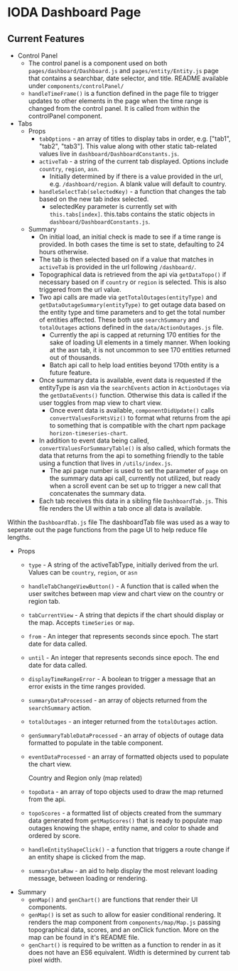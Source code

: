 # IODA Dashboard Page

## Current Features
- Control Panel
  - The control panel is a component used on both `pages/dashboard/Dashboard.js` and `pages/entity/Entity.js` page that contains a searchbar, date selector, and title. README available under `components/controlPanel/`
  - `handleTimeFrame()` is a function defined in the page file to trigger updates to other elements in the page when the time range is changed from the control panel. It is called from within the controlPanel component.
- Tabs
  - Props
     - `tabOptions` - an array of titles to display tabs in order, e.g. ["tab1", "tab2", "tab3"]. This value along with other static tab-related values live in `dashboard/DashboardConstants.js`.
     - `activeTab` - a string of the current tab displayed. Options include `country`, `region`, `asn`.
        - Initially determined by if there is a value provided in the url, e.g. `/dashboard/region`. A blank value will default to country.
     - `handleSelectTab(selectedKey)` - a function that changes the tab based on the new tab index selected. 
        - selectedKey parameter is currently set with `this.tabs[index]`. this.tabs contains the static objects in `dashboard/DashboardConstants.js`.
  - Summary
     - On initial load, an initial check is made to see if a time range is provided. In both cases the time is set to state, defaulting to 24 hours otherwise. 
     - The tab is then selected based on if a value that matches in `activeTab` is provided in the url following `/dashboard/`. 
     - Topographical data is retrieved from the api via `getDataTopo()` if necessary based on if `country` or `region` is selected. This is also triggered from the url value.
     - Two api calls are made via `getTotalOutages(entityType)` and `getDataOutageSummary(entityType)` to get outage data based on the entity type and time parameters and to get the total number of entities affected. These both use `searchSummary` and `totalOutages` actions defined in the `data/ActionOutages.js` file.
        - Currently the api is capped at returning 170 entities for the sake of loading UI elements in a timely manner. When looking at the asn tab, it is not uncommon to see 170 entities returned out of thousands.
        - Batch api call to help load entities beyond 170th entity is a future feature.
     - Once summary data is available, event data is requested if the entityType is asn via the `searchEvents` action in `ActionOutages` via the `getDataEvents()` function. Otherwise this data is called if the user toggles from map view to chart view.
        - Once event data is available, `componentDidUpdate()` calls `convertValuesForHtsViz()` to format what returns from the api to something that is compatible with the chart npm package `horizon-timeseries-chart`.
     - In addition to event data being called, `convertValuesForSummaryTable()` is also called, which formats the data that returns from the api to something friendly to the table using a function that lives in `/utils/index.js`. 
       - The api page number is used to set the parameter of `page` on the summary data api call, currently not utilized, but ready when a scroll event can be set up to trigger a new call that concatenates the summary data.
     - Each tab receives this data in a sibling file `DashboardTab.js`. This file renders the UI within a tab once all data is available.

Within the `DashboardTab.js` file
  The dashboardTab file was used as a way to seperate out the page functions from the page UI to help reduce file lengths.
   - Props
     - `type` - A string of the activeTabType, initially derived from the url. Values can be `country`, `region`, or `asn`
     - `handleTabChangeViewButton()` - A function that is called when the user switches between map view and chart view on the country or region tab.
     - `tabCurrentView` - A string that depicts if the chart should display or the map. Accepts `timeSeries` or `map`.
     - `from` - An integer that represents seconds since epoch. The start date for data called.
     - `until` - An integer that represents seconds since epoch. The end date for data called.
     - `displayTimeRangeError` - A boolean to trigger a message that an error exists in the time ranges provided.
     - `summaryDataProcessed` - an array of objects returned from the `searchSummary` action.
     - `totalOutages` - an integer returned from the `totalOutages` action.
     - `genSummaryTableDataProcessed` - an array of objects of outage data formatted to populate in the table component.
     - `eventDataProcessed` - an array of formatted objects used to populate the chart view.
     
        Country and Region only (map related)
     - `topoData` - an array of topo objects used to draw the map returned from the api.
     - `topoScores` - a formatted list of objects created from the summary data generated from `getMapScores()` that is ready to populate map outages knowing the shape, entity name, and color to shade and ordered by score.
     - `handleEntityShapeClick()` - a function that triggers a route change if an entity shape is clicked from the map.
     - `summaryDataRaw` - an aid to help display the most relevant loading message, between loading or rendering.
   - Summary
     - `genMap()` and `genChart()` are functions that render their UI components. 
     - `genMap()` is set as such to allow for easier conditional rendering. It renders the map component from `components/map/Map.js` passing topographical data, scores, and an onClick function. More on the map can be found in it's README file.
     - `genChart()` is required to be written as a function to render in as it does not have an ES6 equivalent. Width is determined by current tab pixel width. 
